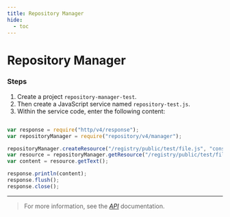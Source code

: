 ```yaml
---
title: Repository Manager
hide:
  - toc
---
```


Repository Manager
===

### Steps


1. Create a project `repository-manager-test`.
2. Then create a JavaScript service named `repository-test.js`.
3. Within the service code, enter the following content:

```javascript

var response = require("http/v4/response");
var repositoryManager = require("repository/v4/manager");

repositoryManager.createResource("/registry/public/test/file.js", "console.log('Hello World');", "application/json");
var resource = repositoryManager.getResource("/registry/public/test/file.js");
var content = resource.getText();

response.println(content);
response.flush();
response.close();
```

---

> For more information, see the *[API](../api/)* documentation.
